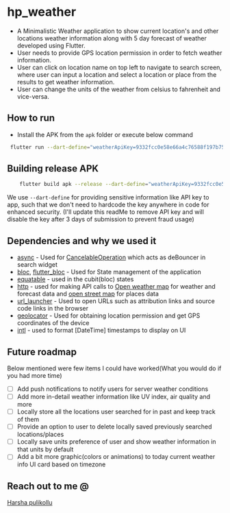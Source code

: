 # hp_weather

* A Minimalistic Weather application to show current location's and other locations weather information along with 5 day forecast of weather developed using Flutter.
* User needs to provide GPS location permission in order to fetch weather information.
* User can click on location name on top left to navigate to search screen, where user can input a location and select a location or place from the results to get weather information.
* User can change the units of the weather from celsius to fahrenheit and vice-versa.

## How to run
* Install the APK from the `apk` folder or execute below command
```bash
 flutter run --dart-define="weatherApiKey=9332fcc0e58e66a4c76588f197b75be7" 
```
## Building release APK
```bash
    flutter build apk --release --dart-define="weatherApiKey=9332fcc0e58e66a4c76588f197b75be7"
```
We use `--dart-define` for providing sensitive information like API key to app, such that we don't need to hardcode the key anywhere in code for enhanced security. (I'll update this readMe to remove API key and will disable the key after 3 days of submission to prevent fraud usage)

## Dependencies and why we used it
* [async](https://pub.dev/packages/async) - Used for [CancelableOperation](https://pub.dev/documentation/async/latest/async/CancelableOperation-class.html) which acts as deBouncer in search widget
* [bloc](https://pub.dev/packages/bloc), [flutter_bloc]() - Used for State management of the application
* [equatable](https://pub.dev/packages/equatable) - used in the cubit(bloc) states
* [http](https://pub.dev/packages/http) - used for making API calls to [Open weather map](https://openweathermap.org/) for weather and forecast data and [open street map](https://www.openstreetmap.org/#map=5/21.843/82.795) for places data
* [url_launcher](https://pub.dev/packages/url_launcher) - Used to open URLs such as attribution links and source code links in the browser
* [geolocator](https://pub.dev/packages/geolocator) - Used for obtaining location permission and get GPS coordinates of the device
* [intl](https://pub.dev/packages/intl) - used to format [DateTime] timestamps to display on UI

## Future roadmap
Below mentioned were few items I could have worked(What you would do if you had more time)
* [ ] Add push notifications to notify users for server weather conditions
* [ ] Add more in-detail weather information like UV index, air quality and more
* [ ] Locally store all the locations user searched for in past and keep track of them
* [ ] Provide an option to user to delete locally saved previously searched locations/places
* [ ] Locally save units preference of user and show weather information in that units by default
* [ ] Add a bit more graphic(colors or animations) to today current weather info UI card based on timezone

## Reach out to me @
[Harsha pulikollu]('https://www.linkedin.com/in/harshapulikollu/')